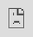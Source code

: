 <html> <head> <meta name="viewport" content="width=device-width, initial-scale=1.0, maximum-scale=1.0, user-scalable=0"> <title>Monday.com template TG (copy)</title> <style type="text/css"> html{ margin: 0; height: 100%; overflow: hidden; } iframe{ position: absolute; left:0; right:0; bottom:0; top:0; border:0; } </style> </head> <body> <iframe id="typeform-full" width="100%" height="100%" frameborder="0" allow="camera; microphone; autoplay; encrypted-media;" src="https://form.typeform.com/to/xGy5EJ?typeform-medium=embed-snippet"></iframe> <script type="text/javascript" src="https://embed.typeform.com/embed.js"></script> </body> </html>